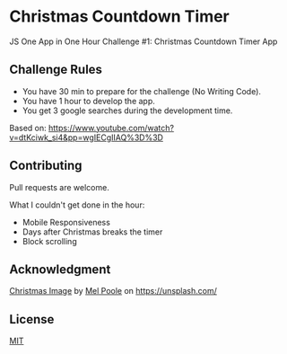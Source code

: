 # Christmas Countdown Timer

JS One App in One Hour Challenge #1: Christmas Countdown Timer App

## Challenge Rules

- You have 30 min to prepare for the challenge (No Writing Code).
- You have 1 hour to develop the app.
- You get 3 google searches during the development time.

Based on: https://www.youtube.com/watch?v=dtKciwk_si4&pp=wgIECgIIAQ%3D%3D

## Contributing
Pull requests are welcome.

What I couldn't get done in the hour:
- Mobile Responsiveness
- Days after Christmas breaks the timer
- Block scrolling

## Acknowledgment
[Christmas Image](https://images.unsplash.com/photo-1545608444-f045a6db6133?ixlib=rb-1.2.1&ixid=eyJhcHBfaWQiOjEyMDd9&auto=format&fit=crop&w=752&q=80) by [Mel Poole](https://unsplash.com/@melipoole) on https://unsplash.com/

## License
[MIT](https://choosealicense.com/licenses/mit/)
